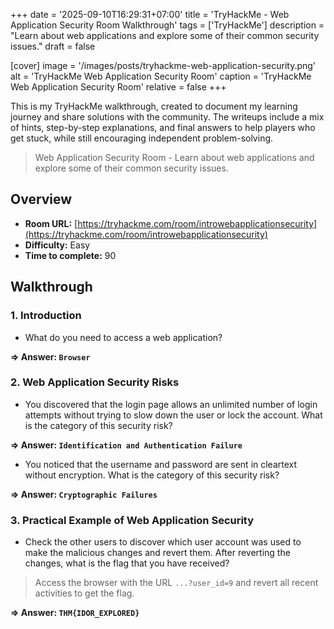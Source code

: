 +++
date = '2025-09-10T16:29:31+07:00'
title = 'TryHackMe - Web Application Security Room Walkthrough'
tags = ['TryHackMe']
description = "Learn about web applications and explore some of their common security issues."
draft = false

[cover]
  image = '/images/posts/tryhackme-web-application-security.png'
  alt = 'TryHackMe Web Application Security Room'
  caption = 'TryHackMe Web Application Security Room'
  relative = false
+++

This is my TryHackMe walkthrough, created to document my learning journey and share solutions with the community. The writeups include a mix of hints, step-by-step explanations, and final answers to help players who get stuck, while still encouraging independent problem-solving.

> Web Application Security Room - Learn about web applications and explore some of their common security issues.

## Overview

-   **Room URL:** [https://tryhackme.com/room/introwebapplicationsecurity](https://tryhackme.com/room/introwebapplicationsecurity)
-   **Difficulty:** Easy
-   **Time to complete:** 90

## Walkthrough

### 1. Introduction

-   What do you need to access a web application?

**=> Answer: `Browser`**

### 2. Web Application Security Risks

-   <div>You discovered that the login page allows an unlimited number of login attempts without trying to slow down the user or lock the account. What is the category of this security risk?</div>

**=> Answer: `Identification and Authentication Failure`**

-   <p>You noticed that the username and password are sent in cleartext without encryption. What is the category of this security risk?<br /></p>

**=> Answer: `Cryptographic Failures`**

### 3. Practical Example of Web Application Security

-   <div>Check the other users to discover which user account was used to make the malicious changes and revert them. After reverting the changes, what is the flag that you have received?</div>

> Access the browser with the URL `...?user_id=9` and revert all recent activities to get the flag.

**=> Answer: `THM{IDOR_EXPLORED}`**
